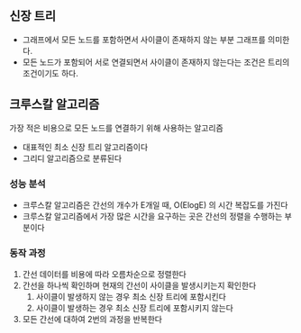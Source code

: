 ## 신장 트리
- 그래프에서 모든 노드를 포함하면서 사이클이 존재하지 않는 부분 그래프를 의미한다.
- 모든 노드가 포함되어 서로 연결되면서 사이클이 존재하지 않는다는 조건은 트리의 조건이기도 하다.

## 크루스칼 알고리즘
가장 적은 비용으로 모든 노드를 연결하기 위해 사용하는 알고리즘
- 대표적인 최소 신장 트리 알고리즘이다
- 그리디 알고리즘으로 분류된다
### 성능 분석
- 크루스칼 알고리즘은 간선의 개수가 E개일 때, O(ElogE) 의 시간 복잡도를 가진다
- 크루스칼 알고리즘에서 가장 많은 시간을 요구하는 곳은 간선의 정렬을 수행하는 부분이다
### 동작 과정
1. 간선 데이터를 비용에 따라 오름차순으로 정렬한다
2. 간선을 하나씩 확인하며 현재의 간선이 사이클을 발생시키는지 확인한다
   1. 사이클이 발생하지 않는 경우 최소 신장 트리에 포함시킨다
   2. 사이클이 발생하는 경우 최소 신장 트리에 포함시키지 않는다
3. 모든 간선에 대하여 2번의 과정을 반복한다